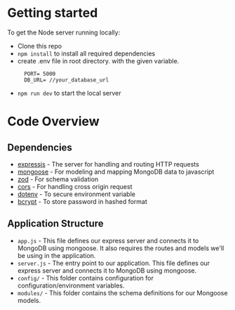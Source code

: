 # Getting started

To get the Node server running locally:

- Clone this repo
- `npm install` to install all required dependencies
- create .env file in root directory. with the given variable.
  ```env
    PORT= 5000
    DB_URL= //your_database_url
  ```
- `npm run dev` to start the local server

# Code Overview

## Dependencies

- [expressjs](https://github.com/expressjs/express) - The server for handling and routing HTTP requests
- [mongoose](https://github.com/Automattic/mongoose) - For modeling and mapping MongoDB data to javascript
- [zod](https://github.com/Automattic/mongoose) - For schema validation
- [cors](https://github.com/Automattic/mongoose) - For handling cross origin request
- [dotenv](https://github.com/Automattic/mongoose) - To secure environment variable
- [bcrypt](https://github.com/Automattic/mongoose) - To store password in hashed format

## Application Structure

- `app.js` - This file defines our express server and connects it to MongoDB using mongoose. It also requires the routes and models we'll be using in the application.
- `server.js` - The entry point to our application. This file defines our express server and connects it to MongoDB using mongoose.
- `config/` - This folder contains configuration for configuration/environment variables.
- `modules/` - This folder contains the schema definitions for our Mongoose models.
